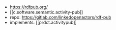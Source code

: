 
- https://rdfpub.org/
- [[c.software.semantic.activity-pub]]
- repo: https://gitlab.com/linkedopenactors/rdf-pub
- implements: [[prdct.activitypub]]